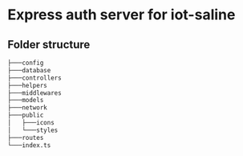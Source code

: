 # Express auth server for iot-saline

## Folder structure

```bash
├───config
├───database
├───controllers
├───helpers
├───middlewares
├───models
├───network
├───public
│   ├───icons
│   └───styles
├───routes
└───index.ts
```